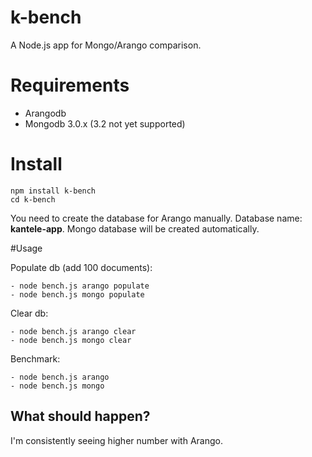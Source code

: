 # k-bench

A Node.js app for Mongo/Arango comparison.

# Requirements

- Arangodb
- Mongodb 3.0.x (3.2 not yet supported)


# Install

```
npm install k-bench
cd k-bench
```
You need to create the database for Arango manually. Database name: **kantele-app**. Mongo database will be created automatically.

#Usage

Populate db (add 100 documents):
```
- node bench.js arango populate
- node bench.js mongo populate
```

Clear db:
```
- node bench.js arango clear
- node bench.js mongo clear
```

Benchmark:
```
- node bench.js arango
- node bench.js mongo
```

## What should happen?

I'm consistently seeing higher number with Arango. 

